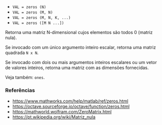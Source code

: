 - `VAL = zeros (N)`
- `VAL = zeros (M, N)`
- `VAL = zeros (M, N, K, ...)`
- `VAL = zeros ([M N ...])`

Retorna uma matriz N-dimensional cujos elementos são todos 0 (matriz nula).

Se invocado com um único argumento inteiro escalar, retorna uma matriz quadrada
`N x N`.

Se invocado com dois ou mais argumentos inteiros escalares ou um vetor de
valores inteiros, retorna uma matriz com as dimensões fornecidas.

Veja também: `ones`.

### Referências

- https://www.mathworks.com/help/matlab/ref/zeros.html
- https://octave.sourceforge.io/octave/function/zeros.html
- https://mathworld.wolfram.com/ZeroMatrix.html
- https://pt.wikipedia.org/wiki/Matriz_nula
